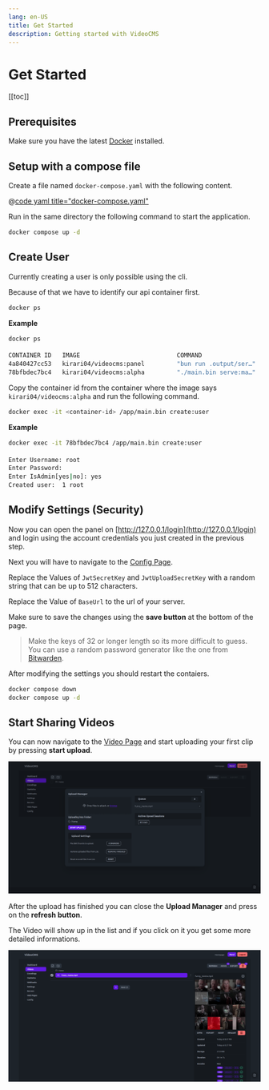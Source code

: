 ```yaml
---
lang: en-US
title: Get Started
description: Getting started with VideoCMS
---
```


# Get Started

[[toc]]

## Prerequisites

Make sure you have the latest [Docker](https://docs.docker.com/engine/install/) installed.

## Setup with a compose file

Create a file named `docker-compose.yaml` with the following content.

@[code yaml title="docker-compose.yaml"](../../docker-compose.yaml)

Run in the same directory the following command to start the application.

```sh
docker compose up -d
```

## Create User

Currently creating a user is only possible using the cli.

Because of that we have to identify our api container first.
```sh
docker ps
```

**Example**
```sh
docker ps

CONTAINER ID   IMAGE                           COMMAND                  CREATED          STATUS          PORTS                                                                                            NAMES
4a840427cc53   kirari04/videocms:panel         "bun run .output/ser…"   53 seconds ago   Up 52 seconds   0.0.0.0:80->3000/tcp, :::80->3000/tcp                                                            videocms-docs-panel-1
78bfbdec7bc4   kirari04/videocms:alpha         "./main.bin serve:ma…"   53 seconds ago   Up 52 seconds   0.0.0.0:81->3000/tcp, :::81->3000/tcp
```

Copy the container id from the container where the image says `kirari04/videocms:alpha` and run the following command.
```sh
docker exec -it <container-id> /app/main.bin create:user
```

**Example**
```sh
docker exec -it 78bfbdec7bc4 /app/main.bin create:user

Enter Username: root
Enter Password: 
Enter IsAdmin[yes|no]: yes
Created user:  1 root
```

## Modify Settings (Security)

Now you can open the panel on [http://127.0.0.1/login](http://127.0.0.1/login) and login using the account credentials you just created in the previous step.

Next you will have to navigate to the [Config Page](http://127.0.0.1/my/config).

Replace the Values of `JwtSecretKey` and `JwtUploadSecretKey` with a random string that can be up to 512 characters.

Replace the Value of `BaseUrl` to the url of your server.

Make sure to save the changes using the **save button** at the bottom of the page.

> Make the keys of 32 or longer length so its more difficult to guess.
> You can use a random password generator like the one from [Bitwarden](https://bitwarden.com/password-generator/#password-generator).

After modifying the settings you should restart the contaiers.
```sh
docker compose down
docker compose up -d
```

## Start Sharing Videos

You can now navigate to the [Video Page](http://127.0.0.1/my/videos) and start uploading your first clip by pressing **start upload**.

![Upload Example](./assets/upload_example.png)

After the upload has finished you can close the **Upload Manager** and press on the **refresh button**.

The Video will show up in the list and if you click on it you get some more detailed informations.

![Video Info Example](./assets/video_info_example.png)